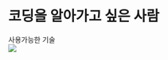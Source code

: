# 코딩을 알아가고 싶은 사람

사용가능한 기술 <br>
<a href="버튼을 눌렀을 때 이동할 링크" target="_blank"><img src="https://img.shields.io/badge/뱃지레이블-배경색?style=뱃지모양&logo=html5&logoColor=#E34F26"/></a>
